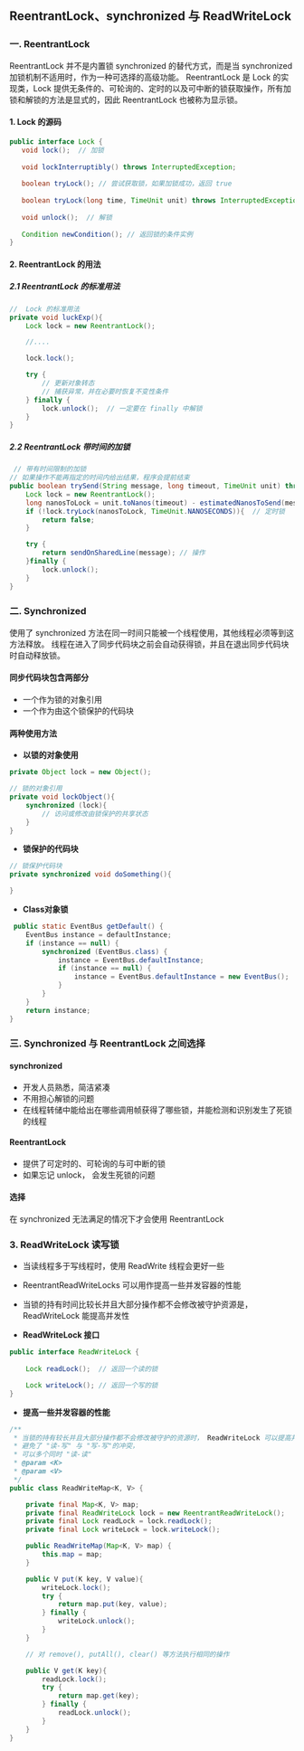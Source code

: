 ## ReentrantLock、synchronized 与 ReadWriteLock

### 一. ReentrantLock
ReentrantLock 并不是内置锁 synchronized 的替代方式，而是当 synchronized 加锁机制不适用时，作为一种可选择的高级功能。
ReentrantLock 是 Lock 的实现类，Lock 提供无条件的、可轮询的、定时的以及可中断的锁获取操作，所有加锁和解锁的方法是显式的，因此 ReentrantLock 也被称为显示锁。

#### 1. Lock 的源码

```java
public interface Lock {
   void lock();  // 加锁
    
   void lockInterruptibly() throws InterruptedException;
   
   boolean tryLock(); // 尝试获取锁，如果加锁成功，返回 true
   
   boolean tryLock(long time, TimeUnit unit) throws InterruptedException; // 在一定时间内获取锁，如果在时间内没有加锁成功，则提前结束
   
   void unlock();  // 解锁
   
   Condition newCondition(); // 返回锁的条件实例
}
```

#### 2. ReentrantLock 的用法
##### 2.1 ReentrantLock 的标准用法

```java
//  Lock 的标准用法
private void luckExp(){
    Lock lock = new ReentrantLock();

    //....

    lock.lock();

    try {
        // 更新对象转态
        // 捕获异常，并在必要时恢复不变性条件
    } finally {
        lock.unlock();  // 一定要在 finally 中解锁
    }
}
```
##### 2.2 ReentrantLock 带时间的加锁

```java
 // 带有时间限制的加锁
// 如果操作不能再指定的时间内给出结果，程序会提前结束
public boolean trySend(String message, long timeout, TimeUnit unit) throws InterruptedException{
    Lock lock = new ReentrantLock();
    long nanosToLock = unit.toNanos(timeout) - estimatedNanosToSend(message);
    if (!lock.tryLock(nanosToLock, TimeUnit.NANOSECONDS)){  // 定时锁
        return false;
    }

    try {
        return sendOnSharedLine(message); // 操作
    }finally {
        lock.unlock();
    }
}
```

### 二. Synchronized
使用了 synchronized 方法在同一时间只能被一个线程使用，其他线程必须等到这方法释放。
线程在进入了同步代码块之前会自动获得锁，并且在退出同步代码块时自动释放锁。

#### 同步代码块包含两部分
- 一个作为锁的对象引用
- 一个作为由这个锁保护的代码块

#### 两种使用方法
- **以锁的对象使用**

```java
private Object lock = new Object();

// 锁的对象引用
private void lockObject(){
    synchronized (lock){
        // 访问或修改由锁保护的共享状态
    }
}
```

- **锁保护的代码块**

```java
// 锁保护代码块
private synchronized void doSomething(){

}
```

- **Class对象锁**

```java
 public static EventBus getDefault() {
    EventBus instance = defaultInstance;
    if (instance == null) {
        synchronized (EventBus.class) {
            instance = EventBus.defaultInstance;
            if (instance == null) {
                instance = EventBus.defaultInstance = new EventBus();
            }
        }
    }
    return instance;
}
```


### 三. Synchronized 与 ReentrantLock 之间选择
#### synchronized
- 开发人员熟悉，简洁紧凑
- 不用担心解锁的问题
- 在线程转储中能给出在哪些调用帧获得了哪些锁，并能检测和识别发生了死锁的线程

#### ReentrantLock
- 提供了可定时的、可轮询的与可中断的锁
- 如果忘记 unlock， 会发生死锁的问题

#### 选择
在 synchronized 无法满足的情况下才会使用 ReentrantLock

### 3. ReadWriteLock 读写锁
- 当读线程多于写线程时，使用 ReadWrite 线程会更好一些
- ReentrantReadWriteLocks 可以用作提高一些并发容器的性能
- 当锁的持有时间比较长并且大部分操作都不会修改被守护资源是，ReadWriteLock 能提高并发性

- **ReadWriteLock 接口**

```java
public interface ReadWriteLock {
    
    Lock readLock();  // 返回一个读的锁

    Lock writeLock(); // 返回一个写的锁
}
```

- **提高一些并发容器的性能**

```java
/**
 * 当锁的持有较长并且大部分操作都不会修改被守护的资源时， ReadWriteLock 可以提高并发性
 * 避免了 "读-写" 与 "写-写"的冲突，
 * 可以多个同时 "读-读"
 * @param <K>
 * @param <V>
 */
public class ReadWriteMap<K, V> {

    private final Map<K, V> map;
    private final ReadWriteLock lock = new ReentrantReadWriteLock();
    private final Lock readLock = lock.readLock();
    private final Lock writeLock = lock.writeLock();

    public ReadWriteMap(Map<K, V> map) {
        this.map = map;
    }

    public V put(K key, V value){
        writeLock.lock();
        try {
            return map.put(key, value);
        } finally {
            writeLock.unlock();
        }
    }

    // 对 remove(), putAll(), clear() 等方法执行相同的操作

    public V get(K key){
        readLock.lock();
        try {
            return map.get(key);
        } finally {
            readLock.unlock();
        }
    }
}
```

